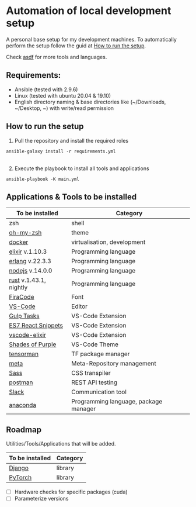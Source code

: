 
# Automation of local development setup
A personal base setup for my development machines. To automatically perform the setup follow the guid at [How to run the setup](#How-to-run-the-setup).

Check [asdf](https://github.com/asdf-vm/asdf-plugins) for more tools and languages.



## Requirements:
- Ansible (tested with 2.9.6)
- Linux (tested with ubuntu 20.04 & 19.10)
- English directory naming & base directories like (~/Downloads, ~/Desktop, ~) with write/read permission


<!-- ``
sudo ansible-pull https://github.com/ExLeonem/ansible_dev_machine
`` -->


## How to run the setup

1. Pull the repository and install the required roles

``
    ansible-galaxy install -r requirements.yml
``
<br/>
<br/>

2. Execute the playbook to install all tools and applications

``
ansible-playbook -K main.yml
``


## Applications & Tools to be installed


| To be installed | Category 
| ---             | ---    
| zsh             | shell
| [oh-my-zsh](https://ohmyz.sh/)       | theme
| [docker](https://www.docker.com/)          | virtualisation, development
| [elixir](https://elixir-lang.org/) v.1.10.3 | Programming language
| [erlang](https://www.erlang.org/) v.22.3.3 | Programming language
| [nodejs](https://nodejs.org/en/) v.14.0.0 | Programming language
| [rust]() v.1.43.1, nightly | Programming language
| [FiraCode](https://github.com/tonsky/FiraCode)        | Font
| [VS-Code ](https://code.visualstudio.com/)        | Editor
| [Gulp Tasks](https://marketplace.visualstudio.com/items?itemName=nickdodd79.gulptasks)       | VS-Code Extension
| [ES7 React Snippets](https://marketplace.visualstudio.com/items?itemName=dsznajder.es7-react-js-snippets)      | VS-Code Extension
| [vscode-elixir](https://marketplace.visualstudio.com/items?itemName=mjmcloug.vscode-elixir)      | VS-Code Extension
| [Shades of Purple](https://marketplace.visualstudio.com/items?itemName=ahmadawais.shades-of-purple)           | VS-Code Theme
| [tensorman](https://github.com/pop-os/tensorman) | TF package manager
| [meta](https://github.com/mateodelnorte/meta) | Meta-Repository management
| [Sass](https://sass-lang.com/) | CSS transpiler
| [postman](https://www.postman.com/) | REST API testing
| [Slack](https://slack.com/intl/de-de/)| Communication tool
| [anaconda](https://www.anaconda.com/) | Programming language, package manager


## Roadmap
Utilities/Tools/Applications that will be added.

| To be installed | Category 
| ---             | ---    
| [Django]() | library
| [PyTorch](https://pytorch.org/) | library


- [ ] Hardware checks for specific packages (cuda)
- [ ] Parameterize versions